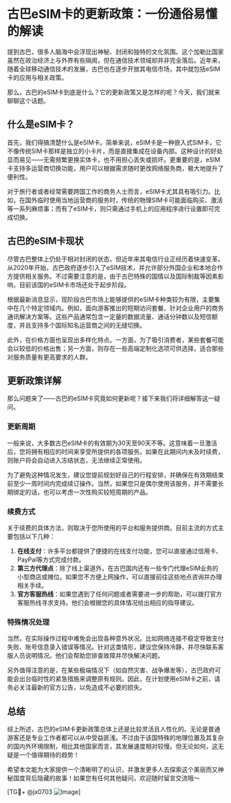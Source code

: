 # 古巴eSIM卡的更新政策：一份通俗易懂的解读

提到古巴，很多人脑海中会浮现出神秘、封闭和独特的文化氛围。这个加勒比国家虽然在政治经济上与外界有些隔阂，但在通信技术领域却并非完全落后。近年来，随着全球移动通信技术的发展，古巴也在逐步开放其电信市场，其中就包括eSIM卡的应用与相关政策。

那么，古巴的eSIM卡到底是什么？它的更新政策又是怎样的呢？今天，我们就来聊聊这个话题。

## 什么是eSIM卡？

首先，我们得搞清楚什么是eSIM卡。简单来说，eSIM卡是一种嵌入式SIM卡，它不像传统SIM卡那样是独立的小卡片，而是直接集成在设备内部。这种设计的好处显而易见——无需频繁更换实体卡，也不用担心丢失或损坏。更重要的是，eSIM卡支持多运营商切换功能，用户可以根据需求随时更改网络服务商，极大地提升了便利性。

对于旅行者或者经常需要跨国工作的商务人士而言，eSIM卡尤其具有吸引力。比如，在国外临时使用当地运营商的服务时，传统的物理SIM卡可能面临购买、激活等一系列麻烦事；而有了eSIM卡，则只需通过手机上的应用程序进行设置即可完成切换。

## 古巴的eSIM卡现状

尽管古巴整体上仍处于相对封闭的状态，但近年来其电信行业正经历着快速变革。从2020年开始，古巴政府逐步引入了eSIM技术，并允许部分外国企业和本地合作方提供相关服务。不过需要注意的是，由于古巴特殊的国情以及国际制裁等因素影响，目前该国的eSIM卡市场还处于起步阶段。

根据最新消息显示，现阶段古巴市场上能够提供的eSIM卡种类较为有限，主要集中在几个特定领域内。例如，面向游客推出的短期访问套餐、针对企业用户的商务通讯解决方案等。这些产品通常包含一定量的数据流量、通话分钟数以及短信额度，并且支持多个国际知名运营商之间的无缝切换。

此外，在价格方面也呈现出多样化特点。一方面，为了吸引消费者，某些套餐可能会以较低的价格出售；另一方面，则存在一些高端定制化选项可供选择，适合那些对服务质量有更高要求的人群。

## 更新政策详解

那么问题来了——古巴的eSIM卡究竟如何更新呢？接下来我们将详细解答这一疑问。

### 更新周期

一般来说，大多数古巴eSIM卡的有效期为30天至90天不等。这意味着一旦激活后，您将拥有相应的时间来享受所提供的各项服务。如果在此期间内未及时续费，则账户将会自动进入冻结状态，无法继续正常使用。

为了避免这种情况发生，建议您提前规划好自己的行程安排，并确保在有效期结束前至少一周时间内完成续订操作。当然，如果您只是偶尔使用该服务，并不需要长期绑定的话，也可以考虑一次性购买较短周期的产品。

### 续费方式

关于续费的具体方法，则取决于您所使用的平台和服务提供商。目前主流的方式主要包括以下几种：

1. **在线支付**：许多平台都提供了便捷的在线支付功能，您可以直接通过信用卡、PayPal等方式完成付款。
2. **第三方代理点**：除了线上渠道外，在古巴国内还有一些专门代理eSIM业务的小型商店或摊位。如果您不方便上网操作，可以直接前往这些地点咨询并办理相关手续。
3. **官方客服热线**：如果您遇到了任何问题或者需要进一步的帮助，可以拨打官方客服热线寻求支持。他们会根据您的具体情况给出相应的指导建议。

### 特殊情况处理

当然，在实际操作过程中难免会出现各种意外状况。比如网络连接不稳定导致支付失败、账号信息录入错误等情况。针对这类情形，建议您保持冷静，并尽快联系客服人员说明情况。他们会帮助您排查故障并尽快解决问题。

另外值得注意的是，在某些极端情况下（如自然灾害、战争爆发等），古巴政府可能会出台临时性的紧急措施来调整原有规则。因此，在计划使用eSIM卡之前，请务必关注最新的官方公告，以免造成不必要的损失。

## 总结

综上所述，古巴的eSIM卡更新政策总体上还是比较灵活且人性化的。无论是普通游客还是专业工作者都可以从中受益匪浅。不过由于该国特殊的地理位置及其复杂的国内外环境限制，相比其他国家而言，其发展速度相对较慢。但无论如何，这无疑是一个值得期待的趋势！

希望本文能为大家提供一个清晰明了的认识，并激发更多人去探索这个美丽而又神秘国度背后隐藏的故事！如果您有任何其他疑问，欢迎随时留言交流哦～

[TG💪+ @jx0703 ![Image](https://github.com/user-attachments/assets/dbca1d08-cadb-493c-b0ec-ad6f7a83f270)]